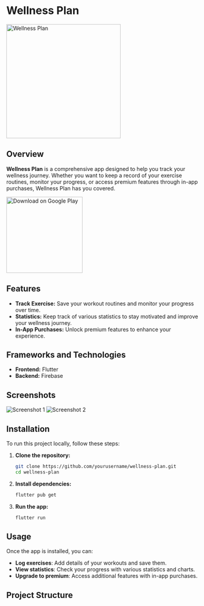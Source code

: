 # Wellness Plan

<img src="https://github.com/muhammadusmantech/Wow-Fit/blob/main/assets/appIcon/wowlogo.png" alt="Wellness Plan" width="300" />

## Overview

**Wellness Plan** is a comprehensive app designed to help you track your wellness journey. Whether you want to keep a record of your exercise routines, monitor your progress, or access premium features through in-app purchases, Wellness Plan has you covered.

<a href="https://play.google.com/store/apps/details?id=com.wowfit.app">
  <img src="https://upload.wikimedia.org/wikipedia/commons/7/78/Google_Play_Store_badge_EN.svg" alt="Download on Google Play" width="200"/>
</a>

## Features

- **Track Exercise:** Save your workout routines and monitor your progress over time.
- **Statistics:** Keep track of various statistics to stay motivated and improve your wellness journey.
- **In-App Purchases:** Unlock premium features to enhance your experience.

## Frameworks and Technologies

- **Frontend:** Flutter
- **Backend:** Firebase

## Screenshots

![Screenshot 1](https://your-image-link.com/screenshot1.png)
![Screenshot 2](https://your-image-link.com/screenshot2.png)

## Installation

To run this project locally, follow these steps:

1. **Clone the repository:**

    ```bash
    git clone https://github.com/yourusername/wellness-plan.git
    cd wellness-plan
    ```

2. **Install dependencies:**

    ```bash
    flutter pub get
    ```

3. **Run the app:**

    ```bash
    flutter run
    ```

## Usage

Once the app is installed, you can:

- **Log exercises**: Add details of your workouts and save them.
- **View statistics**: Check your progress with various statistics and charts.
- **Upgrade to premium**: Access additional features with in-app purchases.

## Project Structure

